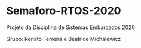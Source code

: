 # Semaforo-RTOS-2020
Projeto da Disciplina de Sistemas Embarcados 2020

Grupo: Renato Ferreira e Beatrice Michalewicz
